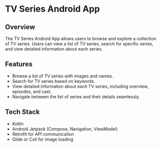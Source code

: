 # TV Series Android App

## Overview

The TV Series Android App allows users to browse and explore a collection of TV series. Users can view a list of TV series, search for specific series, and view detailed information about each series.

## Features

- Browse a list of TV series with images and names.
- Search for TV series based on keywords.
- View detailed information about each TV series, including overview, episodes, and cast.
- Navigate between the list of series and their details seamlessly.

## Tech Stack

- Kotlin
- Android Jetpack (Compose, Navigation, ViewModel)
- Retrofit for API communication
- Glide or Coil for image loading
